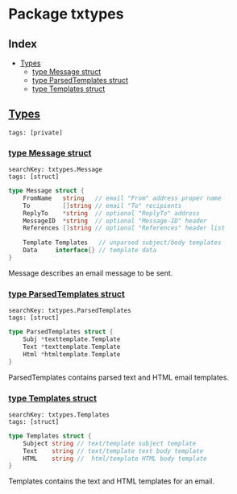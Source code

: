 # Package txtypes

## Index

* [Types](#type)
    * [type Message struct](#Message)
    * [type ParsedTemplates struct](#ParsedTemplates)
    * [type Templates struct](#Templates)


## <a id="type" href="#type">Types</a>

```
tags: [private]
```

### <a id="Message" href="#Message">type Message struct</a>

```
searchKey: txtypes.Message
tags: [struct]
```

```Go
type Message struct {
	FromName   string   // email "From" address proper name
	To         []string // email "To" recipients
	ReplyTo    *string  // optional "ReplyTo" address
	MessageID  *string  // optional "Message-ID" header
	References []string // optional "References" header list

	Template Templates   // unparsed subject/body templates
	Data     interface{} // template data
}
```

Message describes an email message to be sent. 

### <a id="ParsedTemplates" href="#ParsedTemplates">type ParsedTemplates struct</a>

```
searchKey: txtypes.ParsedTemplates
tags: [struct]
```

```Go
type ParsedTemplates struct {
	Subj *texttemplate.Template
	Text *texttemplate.Template
	Html *htmltemplate.Template
}
```

ParsedTemplates contains parsed text and HTML email templates. 

### <a id="Templates" href="#Templates">type Templates struct</a>

```
searchKey: txtypes.Templates
tags: [struct]
```

```Go
type Templates struct {
	Subject string // text/template subject template
	Text    string // text/template text body template
	HTML    string //  html/template HTML body template
}
```

Templates contains the text and HTML templates for an email. 

